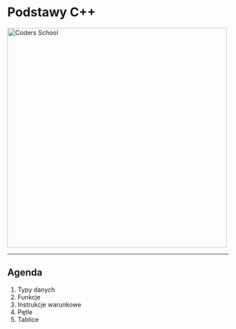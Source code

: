 <!-- .slide: data-background="#111111" -->

# Podstawy C++

<a href="https://coders.school">
    <img width="500" data-src="../img/coders_school_logo.png" alt="Coders School" class="plain">
</a>

---

## Agenda

1. <!-- .element: class="fragment fade-in" --> Typy danych
2. <!-- .element: class="fragment fade-in" --> Funkcje
3. <!-- .element: class="fragment fade-in" --> Instrukcje warunkowe
4. <!-- .element: class="fragment fade-in" --> Pętle
5. <!-- .element: class="fragment fade-in" --> Tablice
